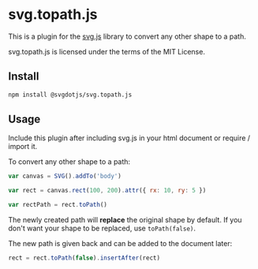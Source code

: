 # svg.topath.js

This is a plugin for the [svg.js](https://svgdotjs.github.io/) library to convert any other shape to a path.

svg.topath.js is licensed under the terms of the MIT License.


## Install

```sh
npm install @svgdotjs/svg.topath.js
```

## Usage

Include this plugin after including svg.js in your html document
or require / import it.

To convert any other shape to a path:

```javascript
var canvas = SVG().addTo('body')

var rect = canvas.rect(100, 200).attr({ rx: 10, ry: 5 })

var rectPath = rect.toPath()
```

The newly created path will **replace** the original shape by default.
If you don't want your shape to be replaced, use `toPath(false)`.

The new path is given back and can be added to the document later:

```javascript
rect = rect.toPath(false).insertAfter(rect)
```
